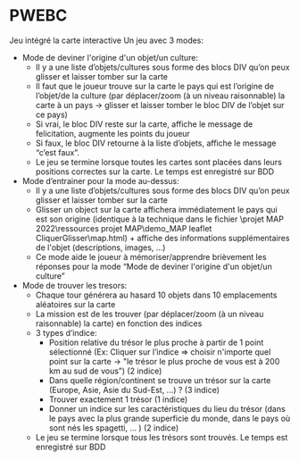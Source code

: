 # PWEBC
Jeu intégré la carte interactive
Un jeu avec 3 modes:

- Mode de deviner l'origine d'un objet/un culture:
    - Il y a une liste d’objets/cultures sous forme des blocs DIV qu’on peux glisser et laisser tomber sur la carte
    - Il faut que le joueur trouve sur la carte le pays qui est l’origine de l’objet/de la culture (par déplacer/zoom (à un niveau raisonnable) la carte à un pays → glisser et laisser tomber le bloc DIV de l’objet sur ce pays)
    - Si vrai, le bloc DIV reste sur la carte, affiche le message de felicitation, augmente les points du joueur
    - Si faux, le bloc DIV retourne à la liste d’objets, affiche le message “c’est faux”.
    - Le jeu se termine lorsque toutes les cartes sont placées dans leurs positions correctes sur la carte. Le temps est enregistré sur BDD
- Mode d’entrainer pour la mode au-dessus:
    - Il y a une liste d’objets/cultures sous forme des blocs DIV qu’on peux glisser et laisser tomber sur la carte
    - Glisser un object sur la carte affichera immédiatement le pays qui est son origine (identique à la technique dans le fichier \projet MAP 2022\ressources projet MAP\demo_MAP leaflet CliquerGlisser\map.html) +  affiche des informations supplémentaires de l'objet (descriptions, images, ...)
    - Ce mode aide le joueur à mémoriser/apprendre brièvement les réponses pour la mode “Mode de deviner l'origine d'un objet/un culture”
- Mode de trouver les tresors:
    - Chaque tour générera au hasard 10 objets dans 10 emplacements aléatoires sur la carte
    - La mission est de les trouver (par déplacer/zoom (à un niveau raisonnable) la carte) en fonction des indices
    - 3 types d’indice:
        - Position relative du trésor le plus proche à partir de 1 point sélectionné (Ex: Cliquer sur l’indice ⇒ choisir n'importe quel point sur la carte -> "le trésor le plus proche de vous est à 200 km au sud de vous”) (2 indice)
        - Dans quelle région/continent se trouve un trésor sur la carte (Europe, Asie, Asie du Sud-Est, ...) ? (3 indice)
        - Trouver exactement 1 trésor (1 indice)
        - Donner un indice sur les caractéristiques du lieu du trésor (dans le pays avec la plus grande superficie du monde, dans le pays où sont nés les spagetti, ... ) (2 indice)
    - Le jeu se termine lorsque tous les trésors sont trouvés. Le temps est enregistré sur BDD
